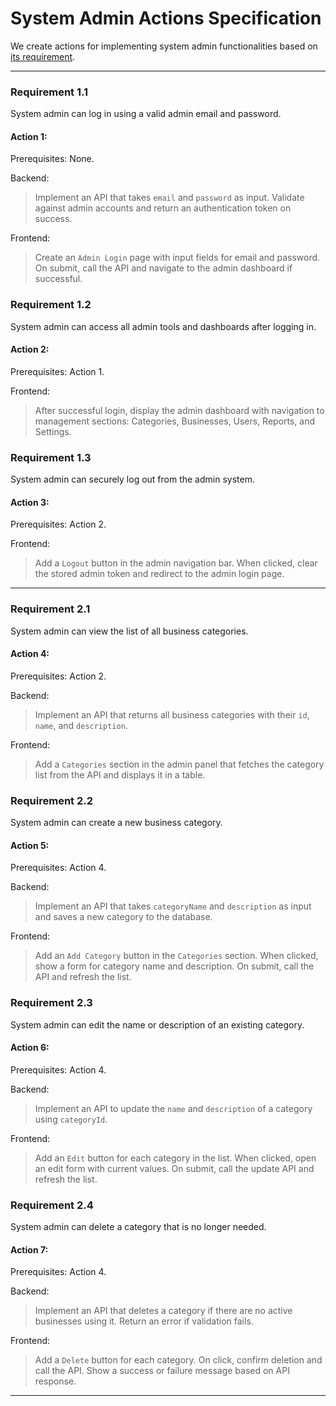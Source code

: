 # System Admin Actions Specification

We create actions for implementing system admin functionalities based on [its requirement](../requirements/admin.md).

---

### Requirement 1.1

System admin can log in using a valid admin email and password.

#### Action 1:

Prerequisites: None.

Backend:

> Implement an API that takes `email` and `password` as input. Validate against admin accounts and return an authentication token on success.

Frontend:

> Create an `Admin Login` page with input fields for email and password. On submit, call the API and navigate to the admin dashboard if successful.

### Requirement 1.2

System admin can access all admin tools and dashboards after logging in.

#### Action 2:

Prerequisites: Action 1.

Frontend:

> After successful login, display the admin dashboard with navigation to management sections: Categories, Businesses, Users, Reports, and Settings.

### Requirement 1.3

System admin can securely log out from the admin system.

#### Action 3:

Prerequisites: Action 2.

Frontend:

> Add a `Logout` button in the admin navigation bar. When clicked, clear the stored admin token and redirect to the admin login page.

---

### Requirement 2.1

System admin can view the list of all business categories.

#### Action 4:

Prerequisites: Action 2.

Backend:

> Implement an API that returns all business categories with their `id`, `name`, and `description`.

Frontend:

> Add a `Categories` section in the admin panel that fetches the category list from the API and displays it in a table.

### Requirement 2.2

System admin can create a new business category.

#### Action 5:

Prerequisites: Action 4.

Backend:

> Implement an API that takes `categoryName` and `description` as input and saves a new category to the database.

Frontend:

> Add an `Add Category` button in the `Categories` section. When clicked, show a form for category name and description. On submit, call the API and refresh the list.

### Requirement 2.3

System admin can edit the name or description of an existing category.

#### Action 6:

Prerequisites: Action 4.

Backend:

> Implement an API to update the `name` and `description` of a category using `categoryId`.

Frontend:

> Add an `Edit` button for each category in the list. When clicked, open an edit form with current values. On submit, call the update API and refresh the list.

### Requirement 2.4

System admin can delete a category that is no longer needed.

#### Action 7:

Prerequisites: Action 4.

Backend:

> Implement an API that deletes a category if there are no active businesses using it. Return an error if validation fails.

Frontend:

> Add a `Delete` button for each category. On click, confirm deletion and call the API. Show a success or failure message based on API response.

---

